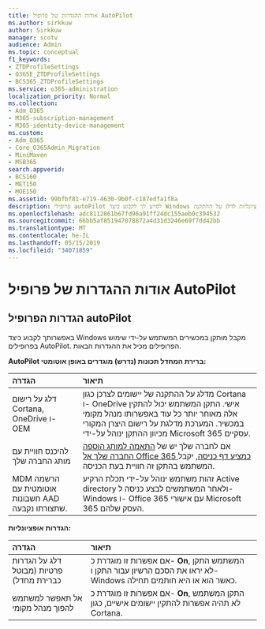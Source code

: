 ```yaml
---
title: אודות ההגדרות של פרופיל AutoPilot
ms.author: sirkkuw
author: Sirkkuw
manager: scotv
audience: Admin
ms.topic: conceptual
f1_keywords:
- ZTDProfileSettings
- O365E_ZTDProfileSettings
- BCS365_ZTDProfileSettings
ms.service: o365-administration
localization_priority: Normal
ms.collection:
- Adm_O365
- M365-subscription-management
- M365-identity-device-management
ms.custom:
- Adm_O365
- Core_O365Admin_Migration
- MiniMaven
- MSB365
search.appverid:
- BCS160
- MET150
- MOE150
ms.assetid: 99bfbf81-e719-4630-9b0f-c187edfa1f8a
description: פרופילי autoPilot לסייע לך לקבוע כיצד Windows מקבל מותקן במכשירים המשתמש. מכילים פרופילי ברירת מחדל ועל הגדרות אופציונליות לדלג על ההתקנה Cortana.
ms.openlocfilehash: adc8112861b67fd96a91ff24dc155aeb0c394532
ms.sourcegitcommit: 66bb5af851947078872a4d31d3246e69f7dd42bb
ms.translationtype: MT
ms.contentlocale: he-IL
ms.lasthandoff: 05/15/2019
ms.locfileid: "34071859"
---
```

# <a name="about-autopilot-profile-settings"></a>אודות ההגדרות של פרופיל AutoPilot

## <a name="autopilot-profile-settings"></a>הגדרות הפרופיל autoPilot

באפשרותך לקבוע כיצד Windows מקבל מותקן במכשירים המשתמש על-ידי שימוש בפרופילים AutoPilot. הפרופילים מכיל את ההגדרות הבאות.
  
 **AutoPilot ברירת המחדל תכונות (נדרש) מוגדרים באופן אוטומטי:**
  
|**הגדרה**|**תיאור**|
|:-----|:-----|
|דלג על רישום Cortana, OneDrive ו- OEM  <br/> |מדלג על ההתקנה של יישומים לצרכן כגון Cortana ו- OneDrive אישי. התקן המשתמש יכול להתקין אלה מאוחר יותר כל עוד באפשרותו מנהל מקומי במכשיר. המערכת מדלגת על רישום היצרן המקורי מכיוון ההתקן ינוהל על-ידי Microsoft 365 עסקיים.  <br/> |
|להיכנס חוויית עם מותג החברה שלך  <br/> |אם לחברה שלך יש של [התאמה למותג הוספה החברה שלך אל Office 365 כמציע דף כניסה](https://support.office.com/article/a1229cdb-ce19-4da5-90c7-2b9b146aef0a), יקבל המשתמש בהתקן זה חוויית בעת הכניסה.  <br/> |
|MDM הרשמה אוטומטית עם חשבונות AAD שתצורתו נקבעה.  <br/> |זהות משתמש ינוהל על-ידי תכלת הרקיע Active directory ולאחר המשתמשים לבצע כניסה ל- Windows ו- Office 365 עם אישורי Microsoft 365 העסק שלהם.  <br/> |
   
 **הגדרות אופציונליות:**
  
|**הגדרה**|**תיאור**|
|:-----|:-----|
|דלג על הגדרות פרטיות (מבוטל כברירת מחדל)  <br/> |אם אפשרות זו מוגדרת כ- **On**, המשתמש התקן לא יראו את הסכם הרשיון עבור התקן ו- Windows כאשר הוא או היא חותמים תחילה.  <br/> |
|אל תאפשר למשתמש להפוך מנהל מקומי  <br/> |אם אפשרות זו מוגדרת כ- **On**, התקן המשתמש לא תהיה אפשרות להתקין יישומים אישיים, כגון Cortana.  <br/> |
   
